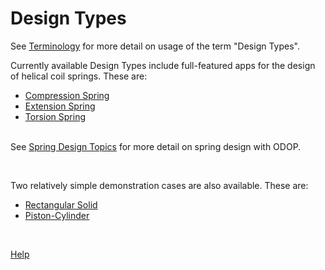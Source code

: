 # Design Types

See [Terminology](/docs/Help/terminology.html#designTypes) for more detail on usage of the term "Design Types".   

Currently available Design Types include full-featured apps for the design of
helical coil springs.
These are:   

* [Compression Spring](/docs/Help/DesignTypes/Spring/Compression/description.html)   
* [Extension Spring](/docs/Help/DesignTypes/Spring/Extension/description.html)   
* [Torsion Spring](/docs/Help/DesignTypes/Spring/Torsion/description.html)   
&nbsp;

See [Spring Design Topics](/docs/Help/SpringDesign) for more detail on spring design with ODOP.   

&nbsp;

Two relatively simple demonstration cases are also available.
These are:   

* [Rectangular Solid](/docs/Help/DesignTypes/Solid/description.html)   
* [Piston-Cylinder](/docs/Help/DesignTypes/Piston-Cylinder/description.html)   

&nbsp;

[Help](/docs/Help)
